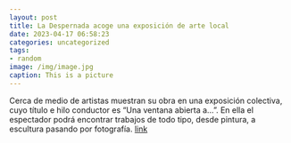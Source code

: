 ```yaml
---
layout: post
title: La Despernada acoge una exposición de arte local
date: 2023-04-17 06:58:23
categories: uncategorized
tags:
- random
image: /img/image.jpg
caption: This is a picture
---
```

Cerca de medio de artistas muestran su obra en una exposición colectiva, cuyo título e hilo conductor es “Una ventana abierta a…”. En ella el espectador podrá encontrar trabajos de todo tipo, desde pintura, a escultura pasando por fotografía.   [link](https://www.ayto-villacanada.es/noticias/la-despernada-acoge-una-exposicion-de-arte-local/)
